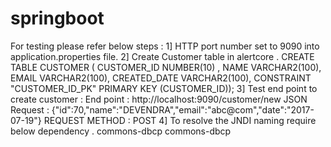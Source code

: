 # springboot


For testing please refer below steps :
1] HTTP port number set to 9090 into application.properties file.
2] Create Customer table in alertcore .
CREATE TABLE CUSTOMER (
CUSTOMER_ID NUMBER(10) ,
NAME VARCHAR2(100),
EMAIL VARCHAR2(100),
CREATED_DATE VARCHAR2(100),
CONSTRAINT "CUSTOMER_ID_PK" PRIMARY KEY (CUSTOMER_ID));
3] Test end point to create customer :
                End point : http://localhost:9090/customer/new
                JSON Request  :  {"id":70,"name":"DEVENDRA","email":"abc@com","date":"2017-07-19"} 
                REQUEST METHOD : POST 
4] To resolve the JNDI naming require below dependency .
<dependency>
                                                <groupId>commons-dbcp</groupId>
                                                <artifactId>commons-dbcp</artifactId>
                                </dependency>


